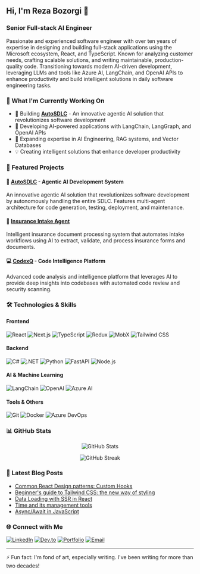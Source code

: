 ## Hi, I'm Reza Bozorgi 👋

### Senior Full-stack AI Engineer

Passionate and experienced software engineer with over ten years of expertise in designing and building full-stack applications using the Microsoft ecosystem, React, and TypeScript. Known for analyzing customer needs, crafting scalable solutions, and writing maintainable, production-quality code. Transitioning towards modern AI-driven development, leveraging LLMs and tools like Azure AI, LangChain, and OpenAI APIs to enhance productivity and build intelligent solutions in daily software engineering tasks.

### 🚀 What I'm Currently Working On

- 🔭 Building **[AutoSDLC](https://github.com/reza899/AutoSDLC)** - An innovative agentic AI solution that revolutionizes software development
- 🤖 Developing AI-powered applications with LangChain, LangGraph, and OpenAI APIs
- 🌱 Expanding expertise in AI Engineering, RAG systems, and Vector Databases
- 💡 Creating intelligent solutions that enhance developer productivity

### 💼 Featured Projects

#### 🤖 [AutoSDLC](https://github.com/reza899/AutoSDLC) - Agentic AI Development System
An innovative agentic AI solution that revolutionizes software development by autonomously handling the entire SDLC. Features multi-agent architecture for code generation, testing, deployment, and maintenance.

#### 🏥 [Insurance Intake Agent](https://github.com/reza899/insurance-intake-agent)
Intelligent insurance document processing system that automates intake workflows using AI to extract, validate, and process insurance forms and documents.

#### 💻 [CodexQ](https://github.com/reza899/CodexQ) - Code Intelligence Platform
Advanced code analysis and intelligence platform that leverages AI to provide deep insights into codebases with automated code review and security scanning.

### 🛠️ Technologies & Skills

#### Frontend
![React](https://img.shields.io/badge/-React-61DAFB?style=flat-square&logo=react&logoColor=black)
![Next.js](https://img.shields.io/badge/-Next.js-000000?style=flat-square&logo=next.js&logoColor=white)
![TypeScript](https://img.shields.io/badge/-TypeScript-3178C6?style=flat-square&logo=typescript&logoColor=white)
![Redux](https://img.shields.io/badge/-Redux-764ABC?style=flat-square&logo=redux&logoColor=white)
![MobX](https://img.shields.io/badge/-MobX-FF9955?style=flat-square&logo=mobx&logoColor=white)
![Tailwind CSS](https://img.shields.io/badge/-Tailwind_CSS-38B2AC?style=flat-square&logo=tailwind-css&logoColor=white)

#### Backend
![C#](https://img.shields.io/badge/-C%23-239120?style=flat-square&logo=c-sharp&logoColor=white)
![.NET](https://img.shields.io/badge/-.NET-512BD4?style=flat-square&logo=.net&logoColor=white)
![Python](https://img.shields.io/badge/-Python-3776AB?style=flat-square&logo=python&logoColor=white)
![FastAPI](https://img.shields.io/badge/-FastAPI-009688?style=flat-square&logo=fastapi&logoColor=white)
![Node.js](https://img.shields.io/badge/-Node.js-339933?style=flat-square&logo=node.js&logoColor=white)

#### AI & Machine Learning
![LangChain](https://img.shields.io/badge/-LangChain-339933?style=flat-square&logo=python&logoColor=white)
![OpenAI](https://img.shields.io/badge/-OpenAI-412991?style=flat-square&logo=openai&logoColor=white)
![Azure AI](https://img.shields.io/badge/-Azure_AI-0078D4?style=flat-square&logo=microsoft-azure&logoColor=white)

#### Tools & Others
![Git](https://img.shields.io/badge/-Git-F05032?style=flat-square&logo=git&logoColor=white)
![Docker](https://img.shields.io/badge/-Docker-2496ED?style=flat-square&logo=docker&logoColor=white)
![Azure DevOps](https://img.shields.io/badge/-Azure_DevOps-0078D7?style=flat-square&logo=azure-devops&logoColor=white)

### 📊 GitHub Stats

<p align="center">
  <img src="https://github-readme-stats.vercel.app/api?username=reza899&show_icons=true&theme=tokyonight" alt="GitHub Stats" />
</p>

<p align="center">
  <img src="https://github-readme-streak-stats.herokuapp.com/?user=reza899&theme=tokyonight" alt="GitHub Streak" />
</p>

### 📝 Latest Blog Posts

<!-- BLOG-POST-LIST:START -->
- [Common React Design patterns: Custom Hooks](https://dev.to/rezab/common-react-design-patterns-custom-hooks-4i9p)
- [Beginner's guide to Tailwind CSS: the new way of styling](https://dev.to/rezab/beginner-s-guide-to-tailwind-css-the-new-way-of-styling-3i80)
- [Data Loading with SSR in React](https://dev.to/rezab/data-loading-with-ssr-in-react-185p)
- [Time and its management tools](https://dev.to/rezab/time-and-its-management-tools-2e4)
- [Async/Await in JavaScript](https://dev.to/rezab/async-await-in-javascript-noe)
<!-- BLOG-POST-LIST:END -->

### 🌐 Connect with Me

[![LinkedIn](https://img.shields.io/badge/-LinkedIn-0077B5?style=flat-square&logo=linkedin&logoColor=white)](https://www.linkedin.com/in/reza-bozorgi/)
[![Dev.to](https://img.shields.io/badge/-Dev.to-0A0A0A?style=flat-square&logo=dev.to&logoColor=white)](https://dev.to/rezab)
[![Portfolio](https://img.shields.io/badge/-Portfolio-000000?style=flat-square&logo=vercel&logoColor=white)](https://rezabozorgi.pages.dev/)
[![Email](https://img.shields.io/badge/-Email-D14836?style=flat-square&logo=gmail&logoColor=white)](mailto:reza.bozorgi899@gmail.com)

---

⚡ Fun fact: I'm fond of art, especially writing. I've been writing for more than two decades!